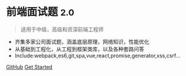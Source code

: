 
<!-- ![logo](_media/icon.svg) -->

# 前端面试题 <small>2.0</small>

> 适用于中级，高级和资深前端工程师

- 齐集多家公司面试题，涵盖底层原理，网络知识，性能优化
- 从基础到工程化，从工程到框架类库，以及各种套路问答
- Include:webpack,es6,git,spa,vue,react,promise,generator,xss,csrf...

[GitHub](https://github.com/hawx1993/Front-end-Interview-Questions)
[Get Started](#interview-quesetions)
<div id="code-sponsor-widget"></div>

<script type="text/javascript" src="https://app.codesponsor.io/scripts/MjRPKYVon07LFLm175HdsA?theme=light"></script>
